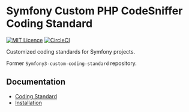 # Symfony Custom PHP CodeSniffer Coding Standard

[![MIT Licence](https://badges.frapsoft.com/os/mit/mit.png?v=103)](https://opensource.org/licenses/mit-license.php)
[![CircleCI](https://circleci.com/gh/VincentLanglet/Symfony-custom-coding-standard.svg?style=shield&circle-token=04bcfbcceb34f9644561c0a9ef27e935ff467705)](https://circleci.com/gh/VincentLanglet/Symfony-custom-coding-standard)

Customized coding standards for Symfony projects.

Former `Symfony3-custom-coding-standard` repository.

Documentation
-------------
  * [Coding Standard](docs/standards.md)
  * [Installation](docs/installation.md)
